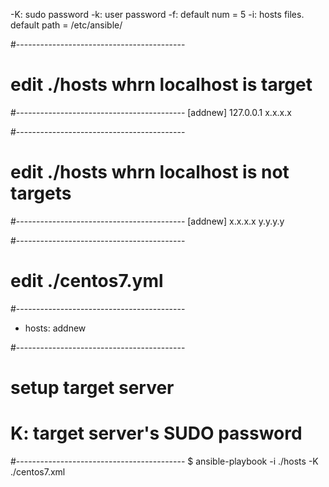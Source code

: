 -K: sudo password
-k: user password
-f: default num = 5
-i: hosts files. default path = /etc/ansible/

#------------------------------------------
# edit ./hosts whrn localhost is target
#------------------------------------------
[addnew]
127.0.0.1
x.x.x.x

#------------------------------------------
# edit ./hosts whrn localhost is not targets
#------------------------------------------
[addnew]
x.x.x.x
y.y.y.y

#------------------------------------------
# edit ./centos7.yml
#------------------------------------------
- hosts: addnew

#------------------------------------------
# setup target server
# K: target server's SUDO password
#------------------------------------------
$ ansible-playbook  -i ./hosts -K ./centos7.xml


